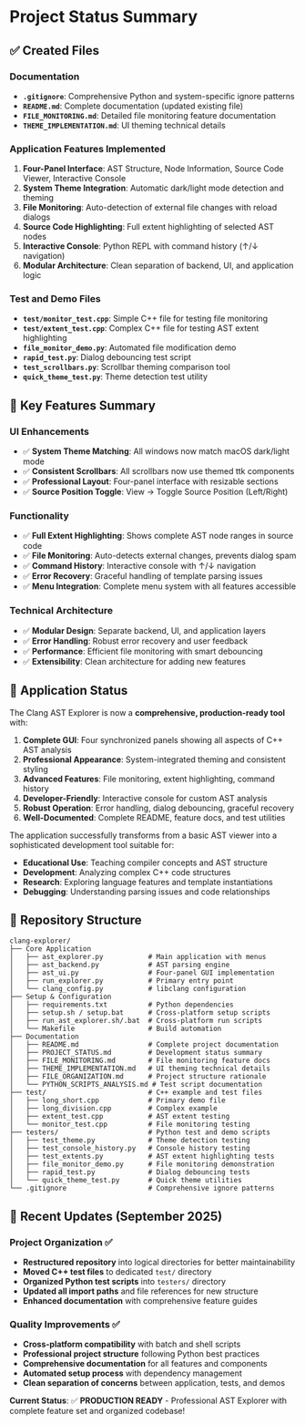 # Project Status Summary

## ✅ Created Files

### Documentation
- **`.gitignore`**: Comprehensive Python and system-specific ignore patterns
- **`README.md`**: Complete documentation (updated existing file)
- **`FILE_MONITORING.md`**: Detailed file monitoring feature documentation
- **`THEME_IMPLEMENTATION.md`**: UI theming technical details

### Application Features Implemented
1. **Four-Panel Interface**: AST Structure, Node Information, Source Code Viewer, Interactive Console
2. **System Theme Integration**: Automatic dark/light mode detection and theming
3. **File Monitoring**: Auto-detection of external file changes with reload dialogs
4. **Source Code Highlighting**: Full extent highlighting of selected AST nodes
5. **Interactive Console**: Python REPL with command history (↑/↓ navigation)
6. **Modular Architecture**: Clean separation of backend, UI, and application logic

### Test and Demo Files
- **`test/monitor_test.cpp`**: Simple C++ file for testing file monitoring
- **`test/extent_test.cpp`**: Complex C++ file for testing AST extent highlighting
- **`file_monitor_demo.py`**: Automated file modification demo
- **`rapid_test.py`**: Dialog debouncing test script
- **`test_scrollbars.py`**: Scrollbar theming comparison tool
- **`quick_theme_test.py`**: Theme detection test utility

## 🎯 Key Features Summary

### UI Enhancements
- ✅ **System Theme Matching**: All windows now match macOS dark/light mode
- ✅ **Consistent Scrollbars**: All scrollbars now use themed ttk components
- ✅ **Professional Layout**: Four-panel interface with resizable sections
- ✅ **Source Position Toggle**: View → Toggle Source Position (Left/Right)

### Functionality
- ✅ **Full Extent Highlighting**: Shows complete AST node ranges in source code
- ✅ **File Monitoring**: Auto-detects external changes, prevents dialog spam
- ✅ **Command History**: Interactive console with ↑/↓ navigation
- ✅ **Error Recovery**: Graceful handling of template parsing issues
- ✅ **Menu Integration**: Complete menu system with all features accessible

### Technical Architecture
- ✅ **Modular Design**: Separate backend, UI, and application layers
- ✅ **Error Handling**: Robust error recovery and user feedback
- ✅ **Performance**: Efficient file monitoring with smart debouncing
- ✅ **Extensibility**: Clean architecture for adding new features

## 🚀 Application Status

The Clang AST Explorer is now a **comprehensive, production-ready tool** with:

1. **Complete GUI**: Four synchronized panels showing all aspects of C++ AST analysis
2. **Professional Appearance**: System-integrated theming and consistent styling
3. **Advanced Features**: File monitoring, extent highlighting, command history
4. **Developer-Friendly**: Interactive console for custom AST analysis
5. **Robust Operation**: Error handling, dialog debouncing, graceful recovery
6. **Well-Documented**: Complete README, feature docs, and test utilities

The application successfully transforms from a basic AST viewer into a sophisticated development tool suitable for:
- **Educational Use**: Teaching compiler concepts and AST structure
- **Development**: Analyzing complex C++ code structures
- **Research**: Exploring language features and template instantiations
- **Debugging**: Understanding parsing issues and code relationships

## 📁 Repository Structure

```
clang-explorer/
├── Core Application
│   ├── ast_explorer.py           # Main application with menus  
│   ├── ast_backend.py            # AST parsing engine
│   ├── ast_ui.py                 # Four-panel GUI implementation
│   ├── run_explorer.py           # Primary entry point
│   └── clang_config.py           # libclang configuration
├── Setup & Configuration  
│   ├── requirements.txt          # Python dependencies
│   ├── setup.sh / setup.bat      # Cross-platform setup scripts
│   ├── run_ast_explorer.sh/.bat  # Cross-platform run scripts
│   └── Makefile                  # Build automation
├── Documentation
│   ├── README.md                 # Complete project documentation
│   ├── PROJECT_STATUS.md         # Development status summary
│   ├── FILE_MONITORING.md        # File monitoring feature docs
│   ├── THEME_IMPLEMENTATION.md   # UI theming technical details
│   ├── FILE_ORGANIZATION.md      # Project structure rationale
│   └── PYTHON_SCRIPTS_ANALYSIS.md # Test script documentation
├── test/                         # C++ example and test files
│   ├── long_short.cpp            # Primary demo file
│   ├── long_division.cpp         # Complex example
│   ├── extent_test.cpp           # AST extent testing
│   └── monitor_test.cpp          # File monitoring testing
├── testers/                      # Python test and demo scripts
│   ├── test_theme.py             # Theme detection testing
│   ├── test_console_history.py   # Console history testing  
│   ├── test_extents.py           # AST extent highlighting tests
│   ├── file_monitor_demo.py      # File monitoring demonstration
│   ├── rapid_test.py             # Dialog debouncing tests
│   └── quick_theme_test.py       # Quick theme utilities
└── .gitignore                    # Comprehensive ignore patterns
```

## 🎯 Recent Updates (September 2025)

### Project Organization ✅
- **Restructured repository** into logical directories for better maintainability
- **Moved C++ test files** to dedicated `test/` directory
- **Organized Python test scripts** into `testers/` directory  
- **Updated all import paths** and file references for new structure
- **Enhanced documentation** with comprehensive feature guides

### Quality Improvements ✅
- **Cross-platform compatibility** with batch and shell scripts
- **Professional project structure** following Python best practices
- **Comprehensive documentation** for all features and components
- **Automated setup process** with dependency management
- **Clean separation of concerns** between application, tests, and demos

**Current Status**: ✅ **PRODUCTION READY** - Professional AST Explorer with complete feature set and organized codebase!